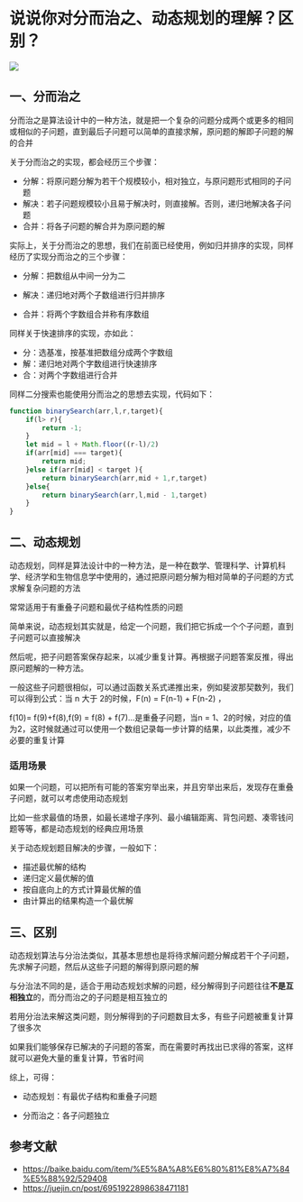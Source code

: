 # 说说你对分而治之、动态规划的理解？区别？



 ![](https://static.vue-js.com/298437b0-29d0-11ec-a752-75723a64e8f5.png)


## 一、分而治之

分而治之是算法设计中的一种方法，就是把一个复杂的问题分成两个或更多的相同或相似的子问题，直到最后子问题可以简单的直接求解，原问题的解即子问题的解的合并

关于分而治之的实现，都会经历三个步骤：

- 分解：将原问题分解为若干个规模较小，相对独立，与原问题形式相同的子问题
- 解决：若子问题规模较小且易于解决时，则直接解。否则，递归地解决各子问题
- 合并：将各子问题的解合并为原问题的解

实际上，关于分而治之的思想，我们在前面已经使用，例如归并排序的实现，同样经历了实现分而治之的三个步骤：

- 分解：把数组从中间一分为二
- 解决：递归地对两个子数组进行归并排序

- 合并：将两个字数组合并称有序数组

同样关于快速排序的实现，亦如此：

- 分：选基准，按基准把数组分成两个字数组
- 解：递归地对两个字数组进行快速排序
- 合：对两个字数组进行合并

同样二分搜索也能使用分而治之的思想去实现，代码如下：

```js
function binarySearch(arr,l,r,target){
    if(l> r){
        return -1;
    }
    let mid = l + Math.floor((r-l)/2)
    if(arr[mid] === target){
        return mid;
    }else if(arr[mid] < target ){
        return binarySearch(arr,mid + 1,r,target)
    }else{
        return binarySearch(arr,l,mid - 1,target)
    }
}
```



## 二、动态规划

动态规划，同样是算法设计中的一种方法，是一种在数学、管理科学、计算机科学、经济学和生物信息学中使用的，通过把原问题分解为相对简单的子问题的方式求解复杂问题的方法

常常适用于有重叠子问题和最优子结构性质的问题

简单来说，动态规划其实就是，给定一个问题，我们把它拆成一个个子问题，直到子问题可以直接解决

然后呢，把子问题答案保存起来，以减少重复计算。再根据子问题答案反推，得出原问题解的一种方法。

一般这些子问题很相似，可以通过函数关系式递推出来，例如斐波那契数列，我们可以得到公式：当 n 大于 2的时候，F(n) =  F(n-1) + F(n-2) ，

f(10)= f(9)+f(8),f(9) = f(8) + f(7)...是重叠子问题，当n = 1、2的时候，对应的值为2，这时候就通过可以使用一个数组记录每一步计算的结果，以此类推，减少不必要的重复计算



### 适用场景

如果一个问题，可以把所有可能的答案穷举出来，并且穷举出来后，发现存在重叠子问题，就可以考虑使用动态规划

比如一些求最值的场景，如最长递增子序列、最小编辑距离、背包问题、凑零钱问题等等，都是动态规划的经典应用场景

关于动态规划题目解决的步骤，一般如下：

- 描述最优解的结构
- 递归定义最优解的值
- 按自底向上的方式计算最优解的值
- 由计算出的结果构造一个最优解


## 三、区别

动态规划算法与分治法类似，其基本思想也是将待求解问题分解成若干个子问题，先求解子问题，然后从这些子问题的解得到原问题的解

与分治法不同的是，适合于用动态规划求解的问题，经分解得到子问题往往**不是互相独立**的，而分而治之的子问题是相互独立的

若用分治法来解这类问题，则分解得到的子问题数目太多，有些子问题被重复计算了很多次

如果我们能够保存已解决的子问题的答案，而在需要时再找出已求得的答案，这样就可以避免大量的重复计算，节省时间

综上，可得：

- 动态规划：有最优子结构和重叠子问题

- 分而治之：各子问题独立



## 参考文献

- https://baike.baidu.com/item/%E5%8A%A8%E6%80%81%E8%A7%84%E5%88%92/529408
- https://juejin.cn/post/6951922898638471181